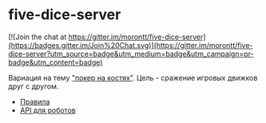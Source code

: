 # five-dice-server

[![Join the chat at https://gitter.im/morontt/five-dice-server](https://badges.gitter.im/Join%20Chat.svg)](https://gitter.im/morontt/five-dice-server?utm_source=badge&utm_medium=badge&utm_campaign=pr-badge&utm_content=badge)

Вариация на тему ["покер на костях"](https://ru.wikipedia.org/wiki/%D0%9F%D0%BE%D0%BA%D0%B5%D1%80_%D0%BD%D0%B0_%D0%BA%D0%BE%D1%81%D1%82%D1%8F%D1%85). Цель - сражение игровых движков друг с другом.

- [Правила](./doc/RULES.md)
- [API для роботов](./doc/API.md)
